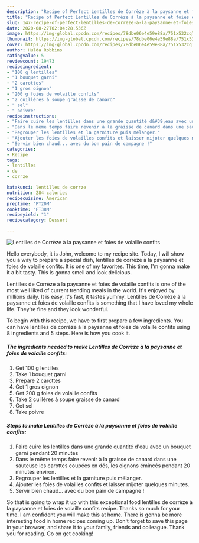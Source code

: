 ```yaml
---
description: "Recipe of Perfect Lentilles de Corrèze à la paysanne et foies de volaille confits"
title: "Recipe of Perfect Lentilles de Corrèze à la paysanne et foies de volaille confits"
slug: 147-recipe-of-perfect-lentilles-de-correze-a-la-paysanne-et-foies-de-volaille-confits
date: 2020-08-27T02:04:28.536Z
image: https://img-global.cpcdn.com/recipes/78dbe06e4e59e88a/751x532cq70/lentilles-de-correze-a-la-paysanne-et-foies-de-volaille-confits-photo-principale-de-la-recette.jpg
thumbnail: https://img-global.cpcdn.com/recipes/78dbe06e4e59e88a/751x532cq70/lentilles-de-correze-a-la-paysanne-et-foies-de-volaille-confits-photo-principale-de-la-recette.jpg
cover: https://img-global.cpcdn.com/recipes/78dbe06e4e59e88a/751x532cq70/lentilles-de-correze-a-la-paysanne-et-foies-de-volaille-confits-photo-principale-de-la-recette.jpg
author: Hulda Robbins
ratingvalue: 5
reviewcount: 19473
recipeingredient:
- "100 g lentilles"
- "1 bouquet garni"
- "2 carottes"
- "1 gros oignon"
- "200 g foies de volaille confits"
- "2 cuillères à soupe graisse de canard"
- " sel"
- " poivre"
recipeinstructions:
- "Faire cuire les lentilles dans une grande quantité d&#39;eau avec un bouquet garni pendant 20 minutes"
- "Dans le même temps faire revenir à la graisse de canard dans une sauteuse les carottes coupées en dés, les oignons émincés pendant 20 minutes environ."
- "Regrouper les lentilles et la garniture puis mélanger."
- "Ajouter les foies de volailles confits et laisser mijoter quelques minutes."
- "Servir bien chaud... avec du bon pain de campagne !"
categories:
- Recipe
tags:
- lentilles
- de
- corrze

katakunci: lentilles de corrze 
nutrition: 284 calories
recipecuisine: American
preptime: "PT20M"
cooktime: "PT38M"
recipeyield: "1"
recipecategory: Dessert

---
```



![Lentilles de Corrèze à la paysanne et foies de volaille confits](https://img-global.cpcdn.com/recipes/78dbe06e4e59e88a/751x532cq70/lentilles-de-correze-a-la-paysanne-et-foies-de-volaille-confits-photo-principale-de-la-recette.jpg)

Hello everybody, it is John, welcome to my recipe site. Today, I will show you a way to prepare a special dish, lentilles de corrèze à la paysanne et foies de volaille confits. It is one of my favorites. This time, I'm gonna make it a bit tasty. This is gonna smell and look delicious.

Lentilles de Corrèze à la paysanne et foies de volaille confits is one of the most well liked of current trending meals in the world. It's enjoyed by millions daily. It is easy, it's fast, it tastes yummy. Lentilles de Corrèze à la paysanne et foies de volaille confits is something that I have loved my whole life. They're fine and they look wonderful.




To begin with this recipe, we have to first prepare a few ingredients. You can have lentilles de corrèze à la paysanne et foies de volaille confits using 8 ingredients and 5 steps. Here is how you cook it.

<!--inarticleads1-->

##### The ingredients needed to make Lentilles de Corrèze à la paysanne et foies de volaille confits:

1. Get 100 g lentilles
1. Take 1 bouquet garni
1. Prepare 2 carottes
1. Get 1 gros oignon
1. Get 200 g foies de volaille confits
1. Take 2 cuillères à soupe graisse de canard
1. Get  sel
1. Take  poivre




<!--inarticleads2-->

##### Steps to make Lentilles de Corrèze à la paysanne et foies de volaille confits:

1. Faire cuire les lentilles dans une grande quantité d&#39;eau avec un bouquet garni pendant 20 minutes
1. Dans le même temps faire revenir à la graisse de canard dans une sauteuse les carottes coupées en dés, les oignons émincés pendant 20 minutes environ.
1. Regrouper les lentilles et la garniture puis mélanger.
1. Ajouter les foies de volailles confits et laisser mijoter quelques minutes.
1. Servir bien chaud... avec du bon pain de campagne !




So that is going to wrap it up with this exceptional food lentilles de corrèze à la paysanne et foies de volaille confits recipe. Thanks so much for your time. I am confident you will make this at home. There is gonna be more interesting food in home recipes coming up. Don't forget to save this page in your browser, and share it to your family, friends and colleague. Thank you for reading. Go on get cooking!
